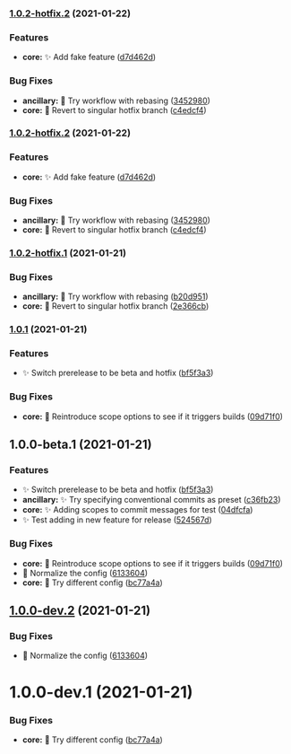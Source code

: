 ### [1.0.2-hotfix.2](https://github.com/Jack-Barry/pipelines-javascript/compare/v1.0.2-hotfix.1...v1.0.2-hotfix.2) (2021-01-22)


### Features

* **core:** ✨  Add fake feature ([d7d462d](https://github.com/Jack-Barry/pipelines-javascript/commit/d7d462d70001ae54bacec9f23e3d455fc72d6255))


### Bug Fixes

* **ancillary:** 🐛  Try workflow with rebasing ([3452980](https://github.com/Jack-Barry/pipelines-javascript/commit/345298009b5e1dbf729ad9f5e554d4ca137cd792))
* **core:** 🐛  Revert to singular hotfix branch ([c4edcf4](https://github.com/Jack-Barry/pipelines-javascript/commit/c4edcf48d5af070289684784f5d8095e7abbb02c))

### [1.0.2-hotfix.2](https://github.com/Jack-Barry/pipelines-javascript/compare/v1.0.2-hotfix.1...v1.0.2-hotfix.2) (2021-01-22)


### Features

* **core:** ✨  Add fake feature ([d7d462d](https://github.com/Jack-Barry/pipelines-javascript/commit/d7d462d70001ae54bacec9f23e3d455fc72d6255))


### Bug Fixes

* **ancillary:** 🐛  Try workflow with rebasing ([3452980](https://github.com/Jack-Barry/pipelines-javascript/commit/345298009b5e1dbf729ad9f5e554d4ca137cd792))
* **core:** 🐛  Revert to singular hotfix branch ([c4edcf4](https://github.com/Jack-Barry/pipelines-javascript/commit/c4edcf48d5af070289684784f5d8095e7abbb02c))

### [1.0.2-hotfix.1](https://github.com/Jack-Barry/pipelines-javascript/compare/v1.0.1...v1.0.2-hotfix.1) (2021-01-21)


### Bug Fixes

* **ancillary:** 🐛  Try workflow with rebasing ([b20d951](https://github.com/Jack-Barry/pipelines-javascript/commit/b20d951513a3e34e90958102235b9ccbcfb72294))
* **core:** 🐛  Revert to singular hotfix branch ([2e366cb](https://github.com/Jack-Barry/pipelines-javascript/commit/2e366cb9b2b9c4c4380aaa854d3f86a4773aa835))

### [1.0.1](https://github.com/Jack-Barry/pipelines-javascript/compare/v1.0.0...v1.0.1) (2021-01-21)

### Features

- ✨ Switch prerelease to be beta and hotfix ([bf5f3a3](https://github.com/Jack-Barry/pipelines-javascript/commit/bf5f3a3715160c236ad845bc9ca08e4f26efd83d))

### Bug Fixes

- **core:** 🐛 Reintroduce scope options to see if it triggers builds ([09d71f0](https://github.com/Jack-Barry/pipelines-javascript/commit/09d71f02696f7dc68a67ffff77ed569a4799de55))

## 1.0.0-beta.1 (2021-01-21)

### Features

- ✨ Switch prerelease to be beta and hotfix ([bf5f3a3](https://github.com/Jack-Barry/pipelines-javascript/commit/bf5f3a3715160c236ad845bc9ca08e4f26efd83d))
- **ancillary:** ✨ Try specifying conventional commits as preset ([c36fb23](https://github.com/Jack-Barry/pipelines-javascript/commit/c36fb2330b032b7297c7da1e7e4de437be8c45a3))
- **core:** ✨ Adding scopes to commit messages for test ([04dfcfa](https://github.com/Jack-Barry/pipelines-javascript/commit/04dfcfae77d86d74d55d03d468df284e04277aae))
- ✨ Test adding in new feature for release ([524567d](https://github.com/Jack-Barry/pipelines-javascript/commit/524567d76cfec8d24a6f1725fd15b7a29829ad14))

### Bug Fixes

- **core:** 🐛 Reintroduce scope options to see if it triggers builds ([09d71f0](https://github.com/Jack-Barry/pipelines-javascript/commit/09d71f02696f7dc68a67ffff77ed569a4799de55))
- 🐛 Normalize the config ([6133604](https://github.com/Jack-Barry/pipelines-javascript/commit/6133604ee262110f4006cd6cdda24d226fb8f32d))
- **core:** 🐛 Try different config ([bc77a4a](https://github.com/Jack-Barry/pipelines-javascript/commit/bc77a4a3faffc5dbb50c470be7c4b16fe3ac63c6))

## [1.0.0-dev.2](https://github.com/Jack-Barry/pipelines-javascript/compare/v1.0.0-dev.1...v1.0.0-dev.2) (2021-01-21)

### Bug Fixes

- 🐛 Normalize the config ([6133604](https://github.com/Jack-Barry/pipelines-javascript/commit/6133604ee262110f4006cd6cdda24d226fb8f32d))

# 1.0.0-dev.1 (2021-01-21)

### Bug Fixes

- **core:** 🐛 Try different config ([bc77a4a](https://github.com/Jack-Barry/pipelines-javascript/commit/bc77a4a3faffc5dbb50c470be7c4b16fe3ac63c6))
